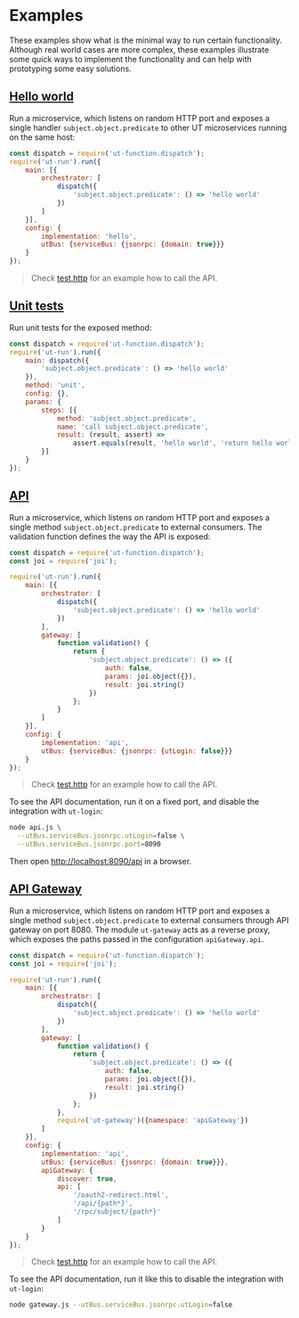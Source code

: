 # Examples

These examples show what is the minimal way to run certain functionality.
Although real world cases are more complex, these examples
illustrate some quick ways to implement the functionality and
can help with prototyping some easy solutions.

## [Hello world](./hello.js)

Run a microservice, which listens on random HTTP port and exposes a single
handler `subject.object.predicate` to other UT microservices running on the
same host:

```js
const dispatch = require('ut-function.dispatch');
require('ut-run').run({
    main: [{
        orchestrator: [
            dispatch({
                'subject.object.predicate': () => 'hello world'
            })
        ]
    }],
    config: {
        implementation: 'hello',
        utBus: {serviceBus: {jsonrpc: {domain: true}}}
    }
});
```

> Check [test.http](./test.http) for an example how to call the API.

## [Unit tests](./unit.js)

Run unit tests for the exposed method:

```js
const dispatch = require('ut-function.dispatch');
require('ut-run').run({
    main: dispatch({
        'subject.object.predicate': () => 'hello world'
    }),
    method: 'unit',
    config: {},
    params: {
        steps: [{
            method: 'subject.object.predicate',
            name: 'call subject.object.predicate',
            result: (result, assert) =>
                assert.equals(result, 'hello world', 'return hello world')
        }]
    }
});
```

## [API](./api.js)

Run a microservice, which listens on random HTTP port and exposes a single
method `subject.object.predicate` to external consumers.
The validation function defines the way the API is exposed:

```js
const dispatch = require('ut-function.dispatch');
const joi = require('joi');

require('ut-run').run({
    main: [{
        orchestrator: [
            dispatch({
                'subject.object.predicate': () => 'hello world'
            })
        ],
        gateway: [
            function validation() {
                return {
                    'subject.object.predicate': () => ({
                        auth: false,
                        params: joi.object({}),
                        result: joi.string()
                    })
                };
            }
        ]
    }],
    config: {
        implementation: 'api',
        utBus: {serviceBus: {jsonrpc: {utLogin: false}}}
    }
});
```

> Check [test.http](./test.http) for an example how to call the API.

To see the API documentation, run it on a fixed port, and disable
the integration with `ut-login`:

```bash
node api.js \
  --utBus.serviceBus.jsonrpc.utLogin=false \
  --utBus.serviceBus.jsonrpc.port=8090
```

Then open [http://localhost:8090/api](http://localhost:8090/api) in a browser.

## [API Gateway](./gateway.js)

Run a microservice, which listens on random HTTP port and exposes a single
method `subject.object.predicate` to external consumers through API
gateway on port 8080. The module `ut-gateway` acts as a reverse proxy,
which exposes the paths passed in the configuration `apiGateway.api`.

```js
const dispatch = require('ut-function.dispatch');
const joi = require('joi');

require('ut-run').run({
    main: [{
        orchestrator: [
            dispatch({
                'subject.object.predicate': () => 'hello world'
            })
        ],
        gateway: [
            function validation() {
                return {
                    'subject.object.predicate': () => ({
                        auth: false,
                        params: joi.object({}),
                        result: joi.string()
                    })
                };
            },
            require('ut-gateway')({namespace: 'apiGateway'})
        ]
    }],
    config: {
        implementation: 'api',
        utBus: {serviceBus: {jsonrpc: {domain: true}}},
        apiGateway: {
            discover: true,
            api: [
                '/oauth2-redirect.html',
                '/api/{path*}',
                '/rpc/subject/{path*}'
            ]
        }
    }
});
```

> Check [test.http](./test.http) for an example how to call the API.

To see the API documentation, run it like this to disable
the integration with `ut-login`:

```bash
node gateway.js --utBus.serviceBus.jsonrpc.utLogin=false
```
